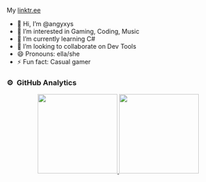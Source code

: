My [linktr.ee](https://linktr.ee/angyxys)

- 👋 Hi, I’m @angyxys
- 👀 I’m interested in Gaming, Coding, Music
- 🌱 I’m currently learning C#
- 💞️ I’m looking to collaborate on Dev Tools
- 😄 Pronouns: ella/she
- ⚡ Fun fact: Casual gamer

<!---
angyxy98/angyxy98 is a ✨ special ✨ repository because its `README.md` (this file) appears on your GitHub profile.
You can click the Preview link to take a look at your changes.
--->
### ⚙️ &nbsp;GitHub Analytics

<p align="center">
<a href="https://github.com/ArisGuimera">
  <img height="180em" src="https://github-readme-stats-eight-theta.vercel.app/api?username=angyxys&show_icons=true&theme=algolia&include_all_commits=true&count_private=true"/>
  <img height="180em" src="https://github-readme-stats-eight-theta.vercel.app/api/top-langs/?username=angyxys&layout=compact&langs_count=8&theme=algolia"/>
</a>
</p>
